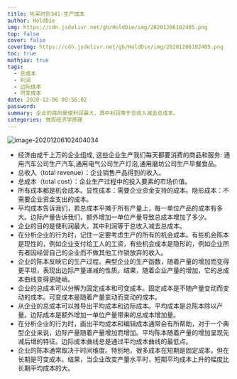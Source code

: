 ```yaml
---
title: 吼呆时刻341-生产成本
author: HoldDie
img: https://cdn.jsdelivr.net/gh/HoldDie/img/20201206102405.png
top: false
cover: false
coverImg: https://cdn.jsdelivr.net/gh/HoldDie/img/20201206102405.png
toc: true
mathjax: true
tags:
  - 总成本
  - 利润
  - 边际成本
  - 可变成本
date: 2020-12-06 09:56:02
password:
summary: 企业的目的是使利润最大，其中利润等于总收入减去总成本。
categories: 微观经济学原理
---
```


![image-20201206102404034](https://cdn.jsdelivr.net/gh/HoldDie/img/20201206102405.png)

- 经济由成千上万的企业组成, 这些企业生产我们每天都要消费的商品和服务: 通用汽车公司生产汽车,通用电气公司生产灯泡,通用磨坊公司生产早餐食品。
- 总收入（total revenue）：企业销售产品得到的收入。
- 总成本（total cost）：企业生产过程中的投入要素的市场价值。
- 所有成本都是机会成本。显性成本：需要企业资金支持的成本。隐形成本：不需要企业资金支出的成本。
- 平均成本告诉我们，若总成本平摊于所有产量上，每一单位产品的成本有多大。边际产量告诉我们，额外增加一单位产量导致总成本增加了多少。
- 企业的目的是使利润最大，其中利润等于总收入减去总成本。
- 在分析企业的行为时，记住一定要考虑生产的所有的机会成本。有些机会陈本是现性的，例如企业支付给工人的工资，有些机会成本是隐形的，例如企业所有者因经营自己的企业而不做其他工作锁放弃的收入。
- 企业的陈本反映它的生产过程。典型企业的生产函数，随着产量的增加而变得更平坦，表现出边际产量递减的性质。结果，随着企业产量的增加，它的总成本曲线变得更陡峭。
- 企业的总成本可以分解为固定成本和可变成本。固定成本是不随产量变动而变动的成本。可变成本是随着产量变动而变动的成本。
- 从企业的总成本可以推导出平均成本和边际成本。平均成本是总陈本除以产量。边际成本是额外增加一单位产量带来的总成本增加量。
- 在分析企业的行为时，画出平均成本和编辑成本通常会有所帮助，对于一个典型企业来说，边际产量随着产量增加而增加。平均陈本随着产量的增加呈现先减后增的特征。边际成本曲线总是通过平均成本曲线的最低点。
- 企业的陈本通常取决于时间维度。特别地，很多成本在短期是固定成本，但在长期是可变成本。结果，当企业改变产量水平时，短期平均成本上升的幅度比长期平均成本的大。

